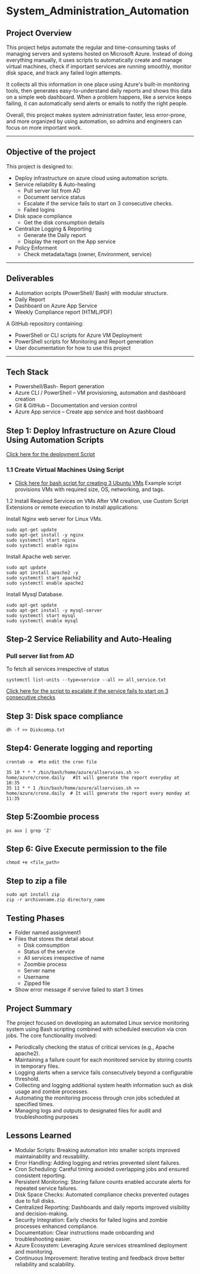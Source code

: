 # System_Administration_Automation
## Project Overview 
This project helps automate the regular and time-consuming tasks of managing servers and systems hosted on Microsoft Azure. Instead of doing everything manually, it uses scripts to automatically create and manage virtual machines, check if important services are running smoothly, monitor disk space, and track any failed login attempts.

It collects all this information in one place using Azure's built-in monitoring tools, then generates easy-to-understand daily reports and shows this data on a simple web dashboard. When a problem happens, like a service keeps failing, it can automatically send alerts or emails to notify the right people.

Overall, this project makes system administration faster, less error-prone, and more organized by using automation, so admins and engineers can focus on more important work.

---
## Objective of the project 
This project is designed to: 
- Deploy infrastructure on azure cloud using automation scripts. 
- Service reliability & Auto-healing 
  * Pull server list from AD 
  * Document service status 
  * Escalate if the service fails to start on 3 consecutive checks.  
  * Failed logins  
- Disk space compliance 
  * Get the disk consumption details  
- Centralize Logging & Reporting 
  * Generate the Daily report  
  * Display the report on the App service 
- Policy Enforment 
  * Check metadata/tags (owner, Environment, service)
---
## Deliverables
- Automation scripts (PowerShell/ Bash) with modular structure. 
- Daily Report 
- Dashboard on Azure App Service 
- Weekly Compliance report (HTML/PDF) 

A GitHub repository containing: 
- PowerShell or CLI scripts for Azure VM Deployment 
- PowerShell scripts for Monitoring and Report generation 
- User documentation for how to use this project 
--- 
## Tech Stack
- Powershell/Bash- Report generation 
- Azure CLI / PowerShell – VM provisioning, automation and dashboard creation 
- Git & GitHub – Documentation and version control 
- Azure App service – Create app service and host dashboard
## Step 1: Deploy Infrastructure on Azure Cloud Using Automation Scripts

[Click here for the deployment Script](https://github.com/Tanisha-221/System_Administration_Automation/blob/main/Script.ssh/Automationscript.md)

### 1.1 Create Virtual Machines Using Script
- [Click here for bash script for creating 3 Ubuntu VMs](https://github.com/Tanisha-221/System_Administration_Automation/blob/main/Script.ssh/VM-Script.md)
Example script provisions VMs with required size, OS, networking, and tags.

1.2 Install Required Services on VMs
After VM creation, use Custom Script Extensions or remote execution to install applications:

Install Nginx web server for Linux VMs.
```
sudo apt-get update
sudo apt-get install -y nginx
sudo systemctl start nginx
sudo systemctl enable nginx
```

Install Apache web server.
```
sudo apt update
sudo apt install apache2 -y
sudo systemctl start apache2
sudo systemctl enable apache2
```
Install Mysql Database.
```
sudo apt-get update
sudo apt-get install -y mysql-server
sudo systemctl start mysql
sudo systemctl enable mysql
```
## Step-2 Service Reliability and Auto-Healing 
### Pull server list from AD 
To fetch all services irrespective of status 
```
systemctl list-units --type=service --all >> all_service.txt
```
[Click here for the script to escalate if the service fails to start on 3 consecutive checks](https://github.com/Tanisha-221/System_Administration_Automation/blob/main/Script.ssh/3consecutivescript.md)

## Step 3: Disk space compliance 
```
dh -f >> Diskcomsp.txt
```
## Step4:  Generate logging and reporting 
```
crontab -e  #to edit the cron file 
```
```
35 10 * * * /bin/bash/home/azure/allservises.sh >> home/azure/crone.daily   #It will generate the report everyday at 10:35
35 11 * * 1 /bin/bash/home/azure/allservises.sh >> home/azure/crone.daily  # It will generate the report every monday at 11:35
```
## Step 5:Zoombie process 
```
ps aux | grep 'Z'
```
## Step 6: Give Execute permission to the file 
```
chmod +e <file_path>
```
## Step to zip a file 
```
sudo apt install zip
zip -r archivename.zip directory_name
```

## Testing Phases 
- Folder named assignment1 
- Files that stores the detail about 
  * Disk comsumption 
  * Status of the service 
  * All services irrespective of name 
  * Zoombie process 
  * Server name 
  * Username 
  * Zipped file 
- Show error message if servive failed to start 3 times 
## Project Summary
The project focused on developing an automated Linux service monitoring system using Bash scripting combined with scheduled execution via cron jobs. The core functionality involved:
- Periodically checking the status of critical services (e.g., Apache apache2).
- Maintaining a failure count for each monitored service by storing counts in temporary files.
- Logging alerts when a service fails consecutively beyond a configurable threshold.
- Collecting and logging additional system health information such as disk usage and zombie processes.
- Automating the monitoring process through cron jobs scheduled at specified times.
- Managing logs and outputs to designated files for audit and troubleshooting purposes
## Lessons Learned 
- Modular Scripts: Breaking automation into smaller scripts improved maintainability and reusability.
- Error Handling: Adding logging and retries prevented silent failures.
- Cron Scheduling: Careful timing avoided overlapping jobs and ensured consistent reporting.
- Persistent Monitoring: Storing failure counts enabled accurate alerts for repeated service failures.
- Disk Space Checks: Automated compliance checks prevented outages due to full disks.
- Centralized Reporting: Dashboards and daily reports improved visibility and decision-making.
- Security Integration: Early checks for failed logins and zombie processes enhanced compliance.
- Documentation: Clear instructions made onboarding and troubleshooting easier.
- Azure Ecosystem: Leveraging Azure services streamlined deployment and monitoring.
- Continuous Improvement: Iterative testing and feedback drove better reliability and scalability.



